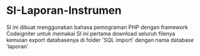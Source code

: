 # SI-Laporan-Instrumen
SI ini dibuat menggunakan bahasa pemograman PHP dengan framework Codeigniter
untuk memakai SI ini pertama download seluruh filenya kemuian export databasenya di folder 'SQL import' dengan nama database 'laporan'
